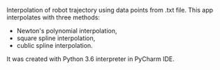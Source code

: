 Interpolation of robot trajectory using data points from .txt file. 
This app interpolates with three methods:
- Newton's polynomial interpolation,
- square spline interpolation,
- cublic spline interpolation.

It was created with Python 3.6 interpreter in PyCharm IDE.
